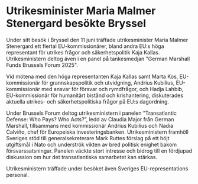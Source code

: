 # Utrikesminister Maria Malmer Stenergard besökte Bryssel

Under sitt besök i Bryssel den 11 juni träffade utrikesminister Maria Malmer Stenergard ett flertal EU-kommissionärer, bland andra EU:s höga representant för utrikes frågor och säkerhetspolitik Kaja Kallas. Utrikesministern deltog även i en panel på tankesmedjan "German Marshall Funds Brussels Forum 2025".

Vid mötena med den höga representanten Kaja Kallas samt Marta Kos, EU-kommissionär för grannskapspolitik och utvidgning, Andrius Kubilius, EU-kommissionär med ansvar för försvar och rymdfrågor, och Hadja Lahbib, EU-kommissionär för humanitärt bistånd och krishantering, diskuterades aktuella utrikes- och säkerhetspolitiska frågor på EU:s dagordning.

Under Brussels Forum deltog utrikesministern i panelen ”Transatlantic Defense: Who Pays? Who Acts?”, ledd av Claudia Major från German Marshall, tillsammans med kommissionär Andrius Kubilius och Nadia Calviño, chef för Europeiska investeringsbanken. Utrikesministern framhöll Sveriges stöd till generalsekreterare Mark Ruttes förslag på ett höjt utgiftsmål i Nato och underströk vikten av bred politisk enighet bakom försvarssatsningar. Panelen väckte stort intresse och bidrog till en fördjupad diskussion om hur det transatlantiska samarbetet kan stärkas.

Utrikesministern träffade under besöket även Sveriges EU-representations personal.
